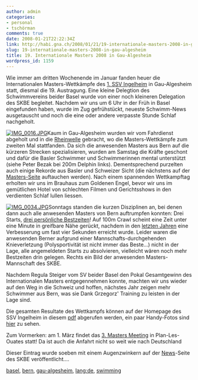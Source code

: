 ```yaml
---
author: admin
categories:
- personal
- tschörman
comments: true
date: 2008-01-21T22:22:34Z
link: http://habi.gna.ch/2008/01/21/19-internationale-masters-2008-in-gau-algesheim/
slug: 19-internationale-masters-2008-in-gau-algesheim
title: 19. Internationale Masters 2008 in Gau-Algesheim
wordpress_id: 1159
---
```


Wie immer am dritten Wochenende im Januar fanden heuer die Internationalen Masters-Wettkämpfe des [1. SSV Ingelheim](http://ssv-ingelheim.de/Masters.php) in Gau-Algesheim statt, diesmal die 19. Austragung. Eine kleine Delegtion des Schwimmvereins beider Basel wurde von einer noch kleineren Delegation des SKBE begleitet. Nachdem wir uns um 6 Uhr in der Früh in Basel eingefunden haben, wurde im Zug gefrühstückt, neueste Schwimm-News ausgetauscht und noch die eine oder andere verpasste Stunde Schlaf nachgeholt.




[![IMG_0016.JPG](http://habi.gna.ch/wp-content/uploads/2008/01/img-0016-tn1.jpg)](http://habi.gna.ch/wp-content/uploads/2008/01/img-00161.jpg)Kaum in Gau-Algesheim wurden wir vom Fahrdienst abgeholt und in die [Rheinwelle](http://www.rheinwelle.com/) gebracht, wo die Masters-Wettkämpfe zum zweiten Mal stattfanden. Da sich die anwesenden Masters aus Bern auf die kürzeren Strecken spezialisieren, wurden am Samstag die Kräfte geschont und dafür die Basler Schwimmer und Schwimmerinnen mental unterstützt (siehe Peter Bezak bei 200m Delphin links). Dementsprechend purzelten auch einige Rekorde aus Basler und Schweizer Sicht (die nächstens auf der [Masters-Seite](http://www.fsn.ch/index.php?page_id=209&m=2,248,209&lang_id=1) auftauchen werden). Nach einem spannenden Wettkampftag erholten wir uns im Brauhaus zum Goldenen Engel, bevor wir uns im gemütlichen Hotel von schlechten Filmen und Gerichtsshows in den verdienten Schlaf lullen liessen.




[![IMG_0034.JPG](http://habi.gna.ch/wp-content/uploads/2008/01/img-0034-tn.jpg)](http://habi.gna.ch/wp-content/uploads/2008/01/img-0034.png)Sonntags standen die kurzen Disziplinen an, bei denen dann auch alle anwesenden Masters von Bern auftrumpfen konnten: Drei Starts, [drei persönliche Bestzeiten](http://www.swimrankings.net/index.php?page=athleteDetail&athleteId=13706&pbest=2008)! Auf 100m Crawl scheint eine Zeit unter eine Minute in greifbare Nähe gerückt, nachdem in den [letzten Jahren](http://www.swimrankings.net/index.php?page=athleteDetail&athleteId=13706&athletePage=RGRAPH&styleId=2&course=SCM) eine Verbesserung um fast vier Sekunden erreicht wurde. Leider waren die anwesenden Berner aufgrund einer Mannschafts-durchgehenden Knieverletzung (Polysportivität ist nicht immer das Beste...) nicht in der Lage, alle angemeldeten Starts zu absolvieren, vielleicht wären noch mehr Bestzeiten drin gelegen. Rechts ein Bild der anwesenden Masters-Mannschaft des SKBE.




Nachdem Regula Steiger vom SV beider Basel den Pokal Gesamtgewinn des Internationalen Masters entgegennehmen konnte, machten wir uns wieder auf den Weg in die Schweiz und hoffen, nächstes Jahr zeigen mehr Schwimmer aus Bern, was sie Dank Grzegorz' Training zu leisten in der Lage sind.




Die gesamten Resultate des Wettkampfs können auf der Homepage des SSV Ingelheim in diesem [pdf](http://ssv-ingelheim.de/Masters08_Protokoll.pdf) abgerufen werden, ein paar Handy-Fotos sind [hier](http://habi.gna.ch/pictures/set.php?id=72157603770448377&title=Gau-Algesheim+2008) zu sehen.




Zum Vormerken: am 1. März findet das [3. Masters Meeting](http://www.plo-natation.ch/MASTERS/homepage_masters.htm) in Plan-Les-Ouates statt! Da ist auch die Anfahrt nicht so weit wie nach Deutschland

Dieser Eintrag wurde soeben mit einem Augenzwinkern auf der [News](http://www.skbe.ch/news/news.php)-Seite des SKBE veröffentlicht....



[basel](http://technorati.com/tag/basel), [bern](http://technorati.com/tag/bern), [gau-algesheim](http://technorati.com/tag/gau-algesheim), [lang:de](http://technorati.com/tag/lang:de), [swimming](http://technorati.com/tag/swimming)
